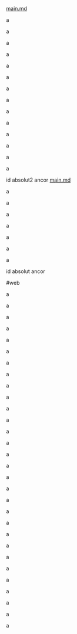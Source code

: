 [main.md](../md/main.md)







a







a





a





a





a





a





a





a





a





a





a





a





a





a


<a id="absolut2">id absolut2 ancor </a>
<a href="../html_style/main.md" title="come back to main">main.md</a>


a





a





a





a





a





a





a



<a id="absolut">id absolut ancor</a>






















































#web







a





a





a





a





a





a





a





a





a





a





a





a





a





a





a





a





a





a





a





a





a





a





a





a





a





a





a





a





a





a